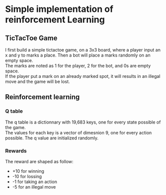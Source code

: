 # Simple implementation of reinforcement Learning

## TicTacToe Game

I first build a simple tictactoe game, on a 3x3 board, where a player input an x and y to marks a place. Then a bot will place a marks randomly
on an empty space. </br>
The marks are noted as 1 for the player, 2 for the bot, and 0s are empty space.</br>
If the player put a mark on an already marked spot, it will results in an illegal move and the game will be lost.

## Reinforcement learning

### Q table

The q table is a dictionnary with 19,683 keys, one for every state possible of the game.</br>
The values for each key is a vector of dimesnion 9, one for every action possible. The q value are initialized randomly.

### Rewards

The reward are shaped as follow:
- +10 for winning
- -10 for lossing
- -1 for taking an action
- -5 for an illegal move
